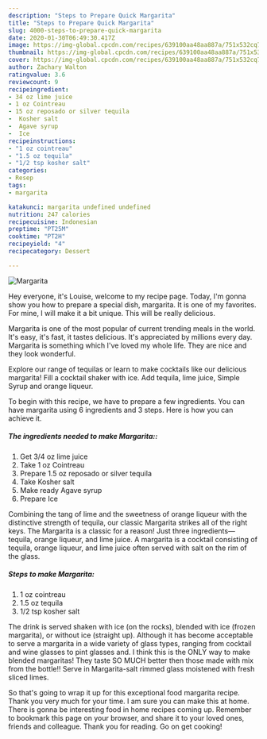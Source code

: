 ```yaml
---
description: "Steps to Prepare Quick Margarita"
title: "Steps to Prepare Quick Margarita"
slug: 4000-steps-to-prepare-quick-margarita
date: 2020-01-30T06:49:30.417Z
image: https://img-global.cpcdn.com/recipes/639100aa48aa887a/751x532cq70/margarita-recipe-main-photo.jpg
thumbnail: https://img-global.cpcdn.com/recipes/639100aa48aa887a/751x532cq70/margarita-recipe-main-photo.jpg
cover: https://img-global.cpcdn.com/recipes/639100aa48aa887a/751x532cq70/margarita-recipe-main-photo.jpg
author: Zachary Walton
ratingvalue: 3.6
reviewcount: 9
recipeingredient:
- 34 oz lime juice
- 1 oz Cointreau
- 15 oz reposado or silver tequila
-  Kosher salt
-  Agave syrup
-  Ice
recipeinstructions:
- "1 oz cointreau"
- "1.5 oz tequila"
- "1/2 tsp kosher salt"
categories:
- Resep
tags:
- margarita

katakunci: margarita undefined undefined
nutrition: 247 calories
recipecuisine: Indonesian
preptime: "PT25M"
cooktime: "PT2H"
recipeyield: "4"
recipecategory: Dessert

---
```



![Margarita](https://img-global.cpcdn.com/recipes/639100aa48aa887a/751x532cq70/margarita-recipe-main-photo.jpg)

Hey everyone, it's Louise, welcome to my recipe page. Today, I'm gonna show you how to prepare a special dish, margarita. It is one of my favorites. For mine, I will make it a bit unique. This will be really delicious.

Margarita is one of the most popular of current trending meals in the world. It's easy, it's fast, it tastes delicious. It's appreciated by millions every day. Margarita is something which I've loved my whole life. They are nice and they look wonderful.

Explore our range of tequilas or learn to make cocktails like our delicious margarita! Fill a cocktail shaker with ice. Add tequila, lime juice, Simple Syrup and orange liqueur.


To begin with this recipe, we have to prepare a few ingredients. You can have margarita using 6 ingredients and 3 steps. Here is how you can achieve it.

##### The ingredients needed to make Margarita::

1. Get 3/4 oz lime juice
1. Take 1 oz Cointreau
1. Prepare 1.5 oz reposado or silver tequila
1. Take  Kosher salt
1. Make ready  Agave syrup
1. Prepare  Ice


Combining the tang of lime and the sweetness of orange liqueur with the distinctive strength of tequila, our classic Margarita strikes all of the right keys. The Margarita is a classic for a reason! Just three ingredients—tequila, orange liqueur, and lime juice. A margarita is a cocktail consisting of tequila, orange liqueur, and lime juice often served with salt on the rim of the glass. 

##### Steps to make Margarita:

1. 1 oz cointreau
1. 1.5 oz tequila
1. 1/2 tsp kosher salt


The drink is served shaken with ice (on the rocks), blended with ice (frozen margarita), or without ice (straight up). Although it has become acceptable to serve a margarita in a wide variety of glass types, ranging from cocktail and wine glasses to pint glasses and. I think this is the ONLY way to make blended margaritas! They taste SO MUCH better then those made with mix from the bottle!! Serve in Margarita-salt rimmed glass moistened with fresh sliced limes. 

So that's going to wrap it up for this exceptional food margarita recipe. Thank you very much for your time. I am sure you can make this at home. There is gonna be interesting food in home recipes coming up. Remember to bookmark this page on your browser, and share it to your loved ones, friends and colleague. Thank you for reading. Go on get cooking!
